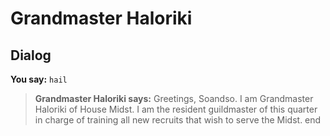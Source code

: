 # Grandmaster Haloriki


## Dialog

**You say:** `hail`



>**Grandmaster Haloriki says:** Greetings, Soandso. I am Grandmaster Haloriki of House Midst. I am the resident guildmaster of this quarter in charge of training all new recruits that wish to serve the Midst.
end
